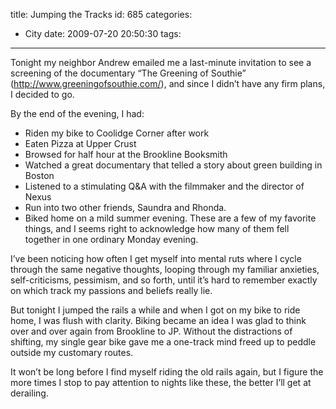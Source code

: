 title: Jumping the Tracks
id: 685
categories:
  - City
date: 2009-07-20 20:50:30
tags:
---

Tonight my neighbor Andrew emailed me a last-minute invitation to see a screening of the documentary “The Greening of Southie” (http://www.greeningofsouthie.com/), and since I didn’t have any firm plans, I decided to go.

By the end of the evening, I had:

*   Riden my bike to Coolidge Corner after work
*   Eaten Pizza at Upper Crust
*   Browsed for half hour at the Brookline Booksmith
*   Watched a great documentary that telled a story about green building in Boston
*   Listened to a stimulating Q&amp;A with the filmmaker and the director of Nexus
*   Run into two other friends, Saundra and Rhonda.
*   Biked home on a mild summer evening.
These are a few of my favorite things, and I seems right to acknowledge how many of them fell together in one ordinary Monday evening.

I’ve been noticing how often I get myself into mental ruts where I cycle through the same negative thoughts, looping through my familiar anxieties, self-criticisms, pessimism, and so forth, until it’s hard to remember exactly on which track my passions and beliefs really lie.

But tonight I jumped the rails a while and when I got on my bike to ride home, I was flush with clarity. Biking became an idea I was glad to think over and over again from Brookline to JP. Without the distractions of shifting, my single gear bike gave me a one-track mind freed up to peddle outside my customary routes.

It won’t be long before I find myself riding the old rails again, but I figure the more times I stop to pay attention to nights like these, the better I’ll get at derailing.